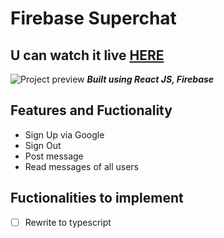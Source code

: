 # Firebase Superchat
## U can watch it live [HERE](https://superchat-cc2d4.web.app/)

![Project preview](https://cdn.discordapp.com/attachments/917864818189418576/918576946965778442/chatProject.png)
**_Built using React JS, Firebase_**

## Features and Fuctionality

- Sign Up via Google
- Sign Out
- Post message
- Read messages of all users

## Fuctionalities to implement

- [ ] Rewrite to typescript
